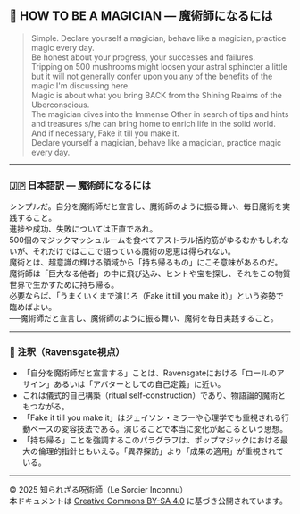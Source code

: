 ## 🧙 HOW TO BE A MAGICIAN — 魔術師になるには

> Simple. Declare yourself a magician, behave like a magician, practice magic every day.  
> Be honest about your progress, your successes and failures.  
> Tripping on 500 mushrooms might loosen your astral sphincter a little but it will not generally confer upon you any of the benefits of the magic I'm discussing here.  
> Magic is about what you bring BACK from the Shining Realms of the Uberconscious.  
> The magician dives into the Immense Other in search of tips and hints and treasures s/he can bring home to enrich life in the solid world.  
> And if necessary, Fake it till you make it.  
> Declare yourself a magician, behave like a magician, practice magic every day.

---

### 🇯🇵 日本語訳 — 魔術師になるには

シンプルだ。自分を魔術師だと宣言し、魔術師のように振る舞い、毎日魔術を実践すること。  
進捗や成功、失敗については正直であれ。  
500個のマジックマッシュルームを食べてアストラル括約筋がゆるむかもしれないが、それだけではここで語っている魔術の恩恵は得られない。  
魔術とは、超意識の輝ける領域から「持ち帰るもの」にこそ意味があるのだ。  
魔術師は「巨大なる他者」の中に飛び込み、ヒントや宝を探し、それをこの物質世界で生かすために持ち帰る。  
必要ならば、「うまくいくまで演じろ（Fake it till you make it）」という姿勢で臨めばよい。  
──魔術師だと宣言し、魔術師のように振る舞い、魔術を毎日実践すること。

---

### 🐌 注釈（Ravensgate視点）

- 「自分を魔術師だと宣言する」ことは、Ravensgateにおける「ロールのアサイン」あるいは「アバターとしての自己定義」に近い。
- これは儀式的自己構築（ritual self-construction）であり、物語論的魔術ともつながる。
- 「Fake it till you make it」はジェイソン・ミラーや心理学でも重視される行動ベースの変容技法である。演じることで本当に変化が起こるという思想。
- 「持ち帰る」ことを強調するこのパラグラフは、ポップマジックにおける最大の倫理的指針ともいえる。「異界探訪」より「成果の適用」が重視されている。

---

© 2025 知られざる呪術師（Le Sorcier Inconnu）  
本ドキュメントは [Creative Commons BY-SA 4.0](https://creativecommons.org/licenses/by-sa/4.0/deed.ja) に基づき公開されています。
